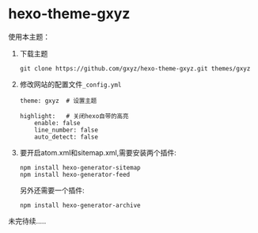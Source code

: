 # hexo-theme-gxyz

使用本主题：

1. 下载主题
    ```
    git clone https://github.com/gxyz/hexo-theme-gxyz.git themes/gxyz
    ```

2. 修改网站的配置文件`_config.yml`
    ```
    theme: gxyz  # 设置主题

    highlight:   # 关闭hexo自带的高亮
        enable: false
        line_number: false
        auto_detect: false
    ```

3. 要开启atom.xml和sitemap.xml,需要安装两个插件:
    ```
    npm install hexo-generator-sitemap
    npm install hexo-generator-feed
    
    ```
    另外还需要一个插件:
    ```
    npm install hexo-generator-archive
    ```

未完待续.....

